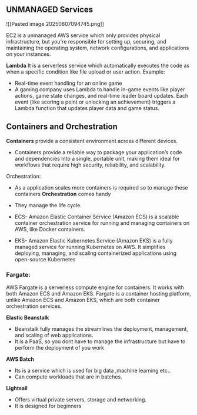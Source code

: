 ## UNMANAGED Services

![[Pasted image 20250807094745.png]]

EC2 is  a unmanaged AWS service which only provides physical infrastructure, but you're responsible for setting up, securing, and maintaining the operating system, network configurations, and applications on your instances. 


**Lambda**
It is a serverless service which automatically executes the  code as when a specific condition like file upload or user action.
Example: 
- Real-time event handling for an online game
- A gaming company uses Lambda to handle in-game events like player actions, game state changes, and real-time leader board updates. Each event (like scoring a point or unlocking an achievement) triggers a Lambda function that updates player data and game status.

## **Containers and Orchestration**

**Containers** provide a consistent environment across different devices.
- Containers provide a reliable way to package your application’s code and dependencies into a single, portable unit, making them ideal for workflows that require high security, reliability, and scalability.



Orchestration:
- As a application scales more containers is required so to manage these containers **Orchestration** comes handy 
- They manage the life cycle.

- ECS- Amazon Elastic Container Service (Amazon ECS) is a scalable container orchestration service for running and managing containers on AWS, like Docker containers.
 
- EKS- Amazon Elastic Kubernetes Service (Amazon EKS) is a fully managed service for running Kubernetes on AWS. It simplifies deploying, managing, and scaling containerized applications using open-source Kubernetes
### Fargate:
AWS Fargate is a serverless compute engine for containers. It works with both Amazon ECS and Amazon EKS. Fargate is a container hosting platform, unlike Amazon ECS and Amazon EKS, which are both container orchestration services.

**Elastic Beanstalk**
- Beanstalk fully manages the streamlines the deployment, management, and scaling of web applications.
- It is a PaaS, so you dont have to manage the infrastructure but have to perform the deployment of you work

**AWS Batch**
- Its is a service which is used for big data ,machine learning etc..
- Can compute workloads that are in batches.

**Lightsail**
- Offers virtual private servers, storage and networking.
- It is designed for beginners

